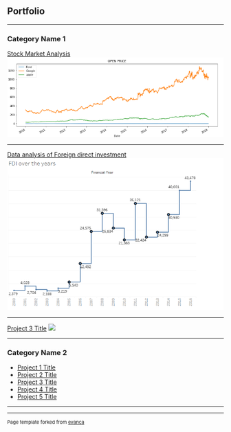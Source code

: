 ## Portfolio

---

### Category Name 1 

[Stock Market Analysis](/sample_page)
<img src="images/sp_pic_1.png?raw=true"/>

---
[Data analysis of Foreign direct investment](/sample_page_1)
<img src="images/fdi_pic3.png"/>

---
[Project 3 Title](/sample_page_2)
<img src="images/dummy_thumbnail.jpg?raw=true"/>

---

### Category Name 2

- [Project 1 Title](http://example.com/)
- [Project 2 Title](http://example.com/)
- [Project 3 Title](http://example.com/)
- [Project 4 Title](http://example.com/)
- [Project 5 Title](http://example.com/)

---




---
<p style="font-size:11px">Page template forked from <a href="https://github.com/evanca/quick-portfolio">evanca</a></p>
<!-- Remove above link if you don't want to attibute -->

